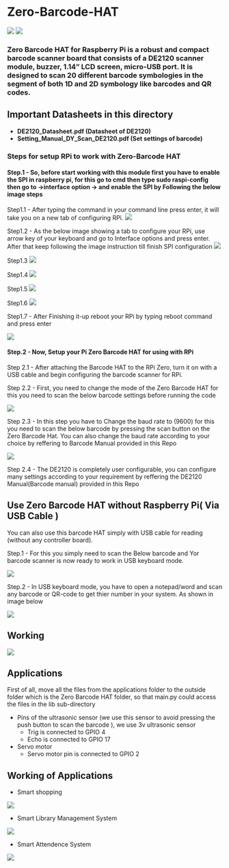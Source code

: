 # Zero-Barcode-HAT

<img src= "https://github.com/sbcshop/Zero-Barcode-Hat/blob/main/images/img2.JPG" />
<img src= "https://github.com/sbcshop/Zero-Barcode-Hat/blob/main/images/img1.JPG" />

### Zero Barcode HAT for Raspberry Pi is a robust and compact barcode scanner board that consists of a DE2120 scanner module, buzzer, 1.14” LCD screen, micro-USB port. It is designed to scan 20 different barcode symbologies in the segment of both 1D and 2D symbology like barcodes and QR codes.

## Important Datasheets in this directory 
  * **DE2120_Datasheet.pdf (Datasheet of DE2120)**
  * **Setting_Manual_DY_Scan_DE2120.pdf (Set settings of barcode)**
  
  
### Steps for setup RPi to work with Zero-Barcode HAT

#### Step.1 - So, before start working with this module first you have to enable the SPI in raspberry pi, for this go to cmd then type sudo raspi-config then go to ->interface option -> and enable the SPI by Following the below image steps
 Step1.1 - After typing the command in your command line press enter, it will take you on a new tab of configuring RPi.
<img src= "https://github.com/sbcshop/Zero-Barcode-Hat/blob/main/images/SC1.PNG" /> 

Step1.2 - As the below image showing a tab to configure your RPi, use arrow key of your keyboard and go to Interface options and press enter. After that keep following the image instruction till finish SPI configuration 
<img src= "https://github.com/sbcshop/Zero-Barcode-Hat/blob/main/images/SC2.PNG" /> 

Step1.3
<img src= "https://github.com/sbcshop/Zero-Barcode-Hat/blob/main/images/SC3.PNG" /> 

Step1.4 
<img src= "https://github.com/sbcshop/Zero-Barcode-Hat/blob/main/images/SC4.PNG" /> 

Step1.5 
<img src= "https://github.com/sbcshop/Zero-Barcode-Hat/blob/main/images/SC5.PNG" /> 

Step1.6
<img src= "https://github.com/sbcshop/Zero-Barcode-Hat/blob/main/images/SC6.PNG" /> 

Step1.7 - After Finishing it-up reboot your RPi by typing reboot command and press enter

<img src= "https://github.com/sbcshop/Zero-Barcode-Hat/blob/main/images/SC7.PNG" /> 

#### Step.2 - Now, Setup your Pi Zero Barcode HAT for using with RPi

Step 2.1 - After attaching the Barcode HAT to the RPi Zero, turn it on with a USB cable and begin configuring the barcode scanner for RPi. 

Step 2.2 - First, you need to change the mode of the Zero Barcode HAT for this you need to scan the below barcode settings before running the code
  
<img src= "https://github.com/sbcshop/Pi-Barcode-HAT/blob/main/images/ttl_rs232.JPG" />
   
Step 2.3 - In this step you have to Change the baud rate to (9600) for this you need to scan the below barcode by pressing the scan button on the Zero Barcode Hat.    You can also change the baud rate according to your choice by reffering to Barcode Manual provided in this Repo
   
 <img src= "https://github.com/sbcshop/Pi-Barcode-HAT/blob/main/images/baudrate.JPG" />

Step 2.4 - The DE2120 is completely user configurable, you can configure many settings according to your requirement by reffering the DE2120 Manual(Barcode manual) provided in this Repo

## Use Zero Barcode HAT without Raspberry Pi( Via USB Cable )
You can also use this barcode HAT simply with USB cable for reading (without any controller board). 

Step.1 - For this you simply need to scan the Below barcode and Yor barcode scanner is now ready to work in USB keyboard mode.

<img src= "https://github.com/sbcshop/Pi-Barcode-HAT/blob/main/images/img7.JPG" />
  
Step.2 - In USB keyboard mode, you have to open a notepad/word and scan any barcode or QR-code to get thier number in your system. As shown in image below

<img src= "https://github.com/sbcshop/Pi-Barcode-HAT/blob/main/images/SC.JPG" />


## Working
<img src= "https://github.com/sbcshop/Zero-Barcode-Hat/blob/main/images/img6.png" />

## Applications
First of all, move all the files from the applications folder to the outside folder which is the Zero Barcode HAT folder, so that main.py could access the files in the lib sub-directory
* Pins of the ultrasonic sensor (we use this sensor to avoid pressing the push button to scan the barcode ), we use 3v ultrasonic sensor
   * Trig is connected to GPIO 4
   * Echo is connected to GPIO 17
* Servo motor
   * Servo motor pin is connected to GPIO 2

## Working of Applications 
  * Smart shopping
  <img src= "https://github.com/sbcshop/Zero-Barcode-Hat/blob/main/images/img1.png" />
  
  * Smart Library Management System
  <img src= "https://github.com/sbcshop/Zero-Barcode-Hat/blob/main/images/img4.png" />
  
  * Smart Attendence System
  <img src= "https://github.com/sbcshop/Zero-Barcode-Hat/blob/main/images/img2.png" />

   


